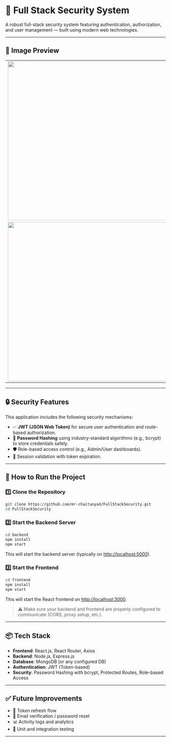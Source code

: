 # 🔐 Full Stack Security System

A robust full-stack security system featuring authentication, authorization, and user management — built using modern web technologies.

---

## 📸 Image Preview

<table>
  <tr>
    <td><img src="https://github.com/mr-chaitanyad/FullStackSecurity/blob/master/screenshots/login.jpg" width="500"/></td>
    <td><img src="https://github.com/mr-chaitanyad/FullStackSecurity/blob/master/screenshots/signin.jpg" width="500"/></td>
  </tr>
  <tr>
    <td><img src="https://github.com/mr-chaitanyad/FullStackSecurity/blob/master/screenshots/dashboard.jpg" width="500"/></td>
    <td><img src="https://github.com/mr-chaitanyad/FullStackSecurity/blob/master/screenshots/adminDashboard.jpg" width="500"/></td>
  </tr>
</table>

---

## 🔒 Security Features

This application includes the following security mechanisms:

* ✅ **JWT (JSON Web Token)** for secure user authentication and route-based authorization.
* 🔐 **Password Hashing** using industry-standard algorithms (e.g., bcrypt) to store credentials safely.
* 🛡️ Role-based access control (e.g., Admin/User dashboards).
* 🧾 Session validation with token expiration.

---

## 🚀 How to Run the Project

### 1️⃣ Clone the Repository

```bash
git clone https://github.com/mr-chaitanyad/FullStackSecurity.git
cd FullStackSecurity
```

### 2️⃣ Start the Backend Server

```bash
cd backend
npm install
npm start
```

This will start the backend server (typically on [http://localhost:5000](http://localhost:5000)).

### 3️⃣ Start the Frontend

```bash
cd frontend
npm install
npm start
```

This will start the React frontend on [http://localhost:3000](http://localhost:3000).

> ⚠️ Make sure your backend and frontend are properly configured to communicate (CORS, proxy setup, etc.).

---

## 📦 Tech Stack

* **Frontend**: React.js, React Router, Axios
* **Backend**: Node.js, Express.js
* **Database**: MongoDB (or any configured DB)
* **Authentication**: JWT (Token-based)
* **Security**: Password Hashing with bcrypt, Protected Routes, Role-based Access

---

## ✅ Future Improvements

* 🔄 Token refresh flow
* 📧 Email verification / password reset
* 📊 Activity logs and analytics
* 🧪 Unit and integration testing

---
